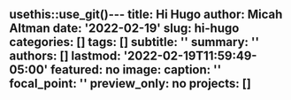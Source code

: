 usethis::use_git()---
title: Hi Hugo
author: Micah Altman
date: '2022-02-19'
slug: hi-hugo
categories: []
tags: []
subtitle: ''
summary: ''
authors: []
lastmod: '2022-02-19T11:59:49-05:00'
featured: no
image:
  caption: ''
  focal_point: ''
  preview_only: no
projects: []
---
